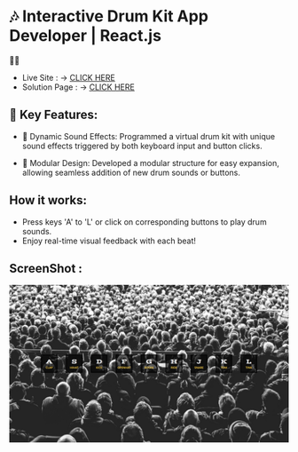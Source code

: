 # 🎶 Interactive Drum Kit App Developer | React.js

🥁✨
- Live Site : -> [CLICK HERE]()
- Solution Page : -> [CLICK HERE]()

## 🌈 Key Features:

-   🎵 Dynamic Sound Effects: Programmed a virtual drum kit with unique sound effects triggered by both keyboard input and button clicks.
  
-   🎹 Modular Design: Developed a modular structure for easy expansion, allowing seamless addition of new drum sounds or buttons.

## How it works:

-    Press keys 'A' to 'L' or click on corresponding buttons to play drum sounds.
-    Enjoy real-time visual feedback with each beat!

## ScreenShot :

![](./public/Images/screenshot.png)